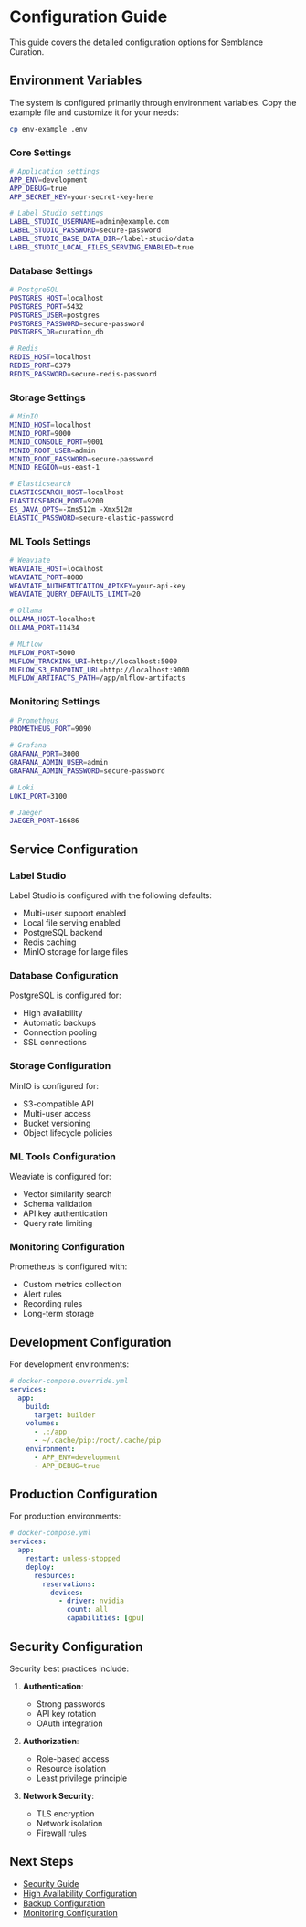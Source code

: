 # Configuration Guide

This guide covers the detailed configuration options for Semblance Curation.

## Environment Variables

The system is configured primarily through environment variables. Copy the example file and customize it for your needs:

```bash
cp env-example .env
```

### Core Settings

```bash
# Application settings
APP_ENV=development
APP_DEBUG=true
APP_SECRET_KEY=your-secret-key-here

# Label Studio settings
LABEL_STUDIO_USERNAME=admin@example.com
LABEL_STUDIO_PASSWORD=secure-password
LABEL_STUDIO_BASE_DATA_DIR=/label-studio/data
LABEL_STUDIO_LOCAL_FILES_SERVING_ENABLED=true
```

### Database Settings

```bash
# PostgreSQL
POSTGRES_HOST=localhost
POSTGRES_PORT=5432
POSTGRES_USER=postgres
POSTGRES_PASSWORD=secure-password
POSTGRES_DB=curation_db

# Redis
REDIS_HOST=localhost
REDIS_PORT=6379
REDIS_PASSWORD=secure-redis-password
```

### Storage Settings

```bash
# MinIO
MINIO_HOST=localhost
MINIO_PORT=9000
MINIO_CONSOLE_PORT=9001
MINIO_ROOT_USER=admin
MINIO_ROOT_PASSWORD=secure-password
MINIO_REGION=us-east-1

# Elasticsearch
ELASTICSEARCH_HOST=localhost
ELASTICSEARCH_PORT=9200
ES_JAVA_OPTS=-Xms512m -Xmx512m
ELASTIC_PASSWORD=secure-elastic-password
```

### ML Tools Settings

```bash
# Weaviate
WEAVIATE_HOST=localhost
WEAVIATE_PORT=8080
WEAVIATE_AUTHENTICATION_APIKEY=your-api-key
WEAVIATE_QUERY_DEFAULTS_LIMIT=20

# Ollama
OLLAMA_HOST=localhost
OLLAMA_PORT=11434

# MLflow
MLFLOW_PORT=5000
MLFLOW_TRACKING_URI=http://localhost:5000
MLFLOW_S3_ENDPOINT_URL=http://localhost:9000
MLFLOW_ARTIFACTS_PATH=/app/mlflow-artifacts
```

### Monitoring Settings

```bash
# Prometheus
PROMETHEUS_PORT=9090

# Grafana
GRAFANA_PORT=3000
GRAFANA_ADMIN_USER=admin
GRAFANA_ADMIN_PASSWORD=secure-password

# Loki
LOKI_PORT=3100

# Jaeger
JAEGER_PORT=16686
```

## Service Configuration

### Label Studio

Label Studio is configured with the following defaults:

- Multi-user support enabled
- Local file serving enabled
- PostgreSQL backend
- Redis caching
- MinIO storage for large files

### Database Configuration

PostgreSQL is configured for:

- High availability
- Automatic backups
- Connection pooling
- SSL connections

### Storage Configuration

MinIO is configured for:

- S3-compatible API
- Multi-user access
- Bucket versioning
- Object lifecycle policies

### ML Tools Configuration

Weaviate is configured for:

- Vector similarity search
- Schema validation
- API key authentication
- Query rate limiting

### Monitoring Configuration

Prometheus is configured with:

- Custom metrics collection
- Alert rules
- Recording rules
- Long-term storage

## Development Configuration

For development environments:

```yaml
# docker-compose.override.yml
services:
  app:
    build:
      target: builder
    volumes:
      - .:/app
      - ~/.cache/pip:/root/.cache/pip
    environment:
      - APP_ENV=development
      - APP_DEBUG=true
```

## Production Configuration

For production environments:

```yaml
# docker-compose.yml
services:
  app:
    restart: unless-stopped
    deploy:
      resources:
        reservations:
          devices:
            - driver: nvidia
              count: all
              capabilities: [gpu]
```

## Security Configuration

Security best practices include:

1. **Authentication**:
   - Strong passwords
   - API key rotation
   - OAuth integration

2. **Authorization**:
   - Role-based access
   - Resource isolation
   - Least privilege principle

3. **Network Security**:
   - TLS encryption
   - Network isolation
   - Firewall rules

## Next Steps

- [Security Guide](security.md)
- [High Availability Configuration](high-availability.md)
- [Backup Configuration](backup.md)
- [Monitoring Configuration](../features/monitoring/index.md) 
